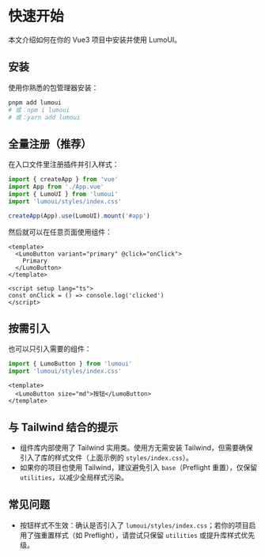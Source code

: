 # 快速开始

本文介绍如何在你的 Vue3 项目中安装并使用 LumoUI。

## 安装

使用你熟悉的包管理器安装：

```bash
pnpm add lumoui
# 或：npm i lumoui
# 或：yarn add lumoui
```

## 全量注册（推荐）

在入口文件里注册插件并引入样式：

```ts
import { createApp } from 'vue'
import App from './App.vue'
import { LumoUI } from 'lumoui'
import 'lumoui/styles/index.css'

createApp(App).use(LumoUI).mount('#app')
```

然后就可以在任意页面使用组件：

```vue
<template>
  <LumoButton variant="primary" @click="onClick">
    Primary
  </LumoButton>
</template>

<script setup lang="ts">
const onClick = () => console.log('clicked')
</script>
```

## 按需引入

也可以只引入需要的组件：

```ts
import { LumoButton } from 'lumoui'
import 'lumoui/styles/index.css'
```

```vue
<template>
  <LumoButton size="md">按钮</LumoButton>
</template>
```

## 与 Tailwind 结合的提示

- 组件库内部使用了 Tailwind 实用类。使用方无需安装 Tailwind，但需要确保引入了库的样式文件（上面示例的 `styles/index.css`）。
- 如果你的项目也使用 Tailwind，建议避免引入 `base`（Preflight 重置），仅保留 `utilities`，以减少全局样式污染。

## 常见问题

- 按钮样式不生效：确认是否引入了 `lumoui/styles/index.css`；若你的项目启用了強重置样式（如 Preflight），请尝试只保留 `utilities` 或提升库样式优先级。
